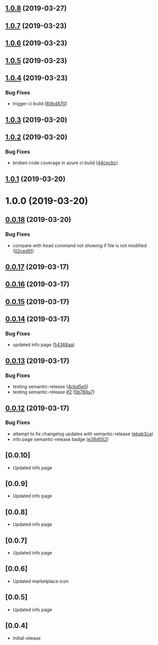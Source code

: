 ## [1.0.8](https://github.com/spmeesseman/svn-scm-ext/compare/v1.0.7...v1.0.8) (2019-03-27)

## [1.0.7](https://github.com/spmeesseman/svn-scm-ext/compare/v1.0.6...v1.0.7) (2019-03-23)

## [1.0.6](https://github.com/spmeesseman/svn-scm-ext/compare/v1.0.5...v1.0.6) (2019-03-23)

## [1.0.5](https://github.com/spmeesseman/svn-scm-ext/compare/v1.0.4...v1.0.5) (2019-03-23)

## [1.0.4](https://github.com/spmeesseman/svn-scm-ext/compare/v1.0.3...v1.0.4) (2019-03-23)


### Bug Fixes

* trigger ci build ([60b4670](https://github.com/spmeesseman/svn-scm-ext/commit/60b4670))

## [1.0.3](https://github.com/spmeesseman/svn-scm-ext/compare/v1.0.2...v1.0.3) (2019-03-20)

## [1.0.2](https://github.com/spmeesseman/svn-scm-ext/compare/v1.0.1...v1.0.2) (2019-03-20)


### Bug Fixes

* broken code coverage in azure ci build ([44cecbc](https://github.com/spmeesseman/svn-scm-ext/commit/44cecbc))

## [1.0.1](https://github.com/spmeesseman/svn-scm-ext/compare/v1.0.0...v1.0.1) (2019-03-20)

# 1.0.0 (2019-03-20)

## [0.0.18](https://github.com/spmeesseman/svn-scm-ext/compare/v0.0.17...v0.0.18) (2019-03-20)


### Bug Fixes

* compare with head command not showing if file is not modified ([02ced5f](https://github.com/spmeesseman/svn-scm-ext/commit/02ced5f))

## [0.0.17](https://github.com/spmeesseman/svn-scm-ext/compare/v0.0.16...v0.0.17) (2019-03-17)

## [0.0.16](https://github.com/spmeesseman/svn-scm-ext/compare/v0.0.15...v0.0.16) (2019-03-17)

## [0.0.15](https://github.com/spmeesseman/svn-scm-ext/compare/v0.0.14...v0.0.15) (2019-03-17)

## [0.0.14](https://github.com/spmeesseman/svn-scm-ext/compare/v0.0.13...v0.0.14) (2019-03-17)


### Bug Fixes

* updated info page ([54368aa](https://github.com/spmeesseman/svn-scm-ext/commit/54368aa))

## [0.0.13](https://github.com/spmeesseman/svn-scm-ext/compare/v0.0.12...v0.0.13) (2019-03-17)


### Bug Fixes

* testing semantic-release ([4cbd5e5](https://github.com/spmeesseman/svn-scm-ext/commit/4cbd5e5))
* testing semantic-release [#2](https://github.com/spmeesseman/svn-scm-ext/issues/2) ([5b789a7](https://github.com/spmeesseman/svn-scm-ext/commit/5b789a7))

## [0.0.12](https://github.com/spmeesseman/svn-scm-ext/compare/v0.0.11...v0.0.12) (2019-03-17)


### Bug Fixes

* attempt to fix changelog updates with semantic-release ([ebab3ca](https://github.com/spmeesseman/svn-scm-ext/commit/ebab3ca))
* info page semantic-release badge ([e38d052](https://github.com/spmeesseman/svn-scm-ext/commit/e38d052))

## [0.0.10]

- Updated info page

## [0.0.9]

- Updated info page

## [0.0.8]

- Updated info page

## [0.0.7]

- Updated info page

## [0.0.6]

- Updated marketplace icon

## [0.0.5]

- Updated info page

## [0.0.4]

- Initial release
